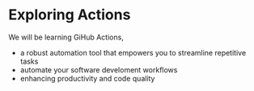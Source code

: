# Exploring Actions
We will be learning GiHub Actions,
- a robust automation tool that empowers you to streamline repetitive tasks
- automate your software develoment workflows
- enhancing productivity and code quality